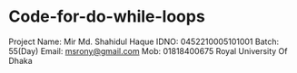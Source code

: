 # Code-for-do-while-loops
Project
Name: Mir Md. Shahidul Haque
IDNO: 0452210005101001
Batch: 55(Day)
Email: msrony@gmail.com
Mob: 01818400675
Royal University Of Dhaka
